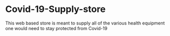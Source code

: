 # Covid-19-Supply-store
This web based store is meant to supply all of the various health equipment one would need to stay protected from Covid-19
